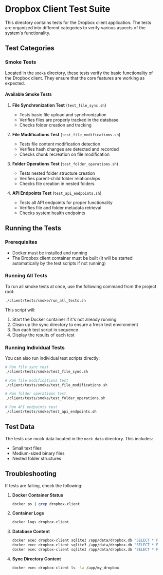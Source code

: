 # Dropbox Client Test Suite

This directory contains tests for the Dropbox client application. The tests are organized into different categories to verify various aspects of the system's functionality.

## Test Categories

### Smoke Tests

Located in the `smoke` directory, these tests verify the basic functionality of the Dropbox client. They ensure that the core features are working as expected.

#### Available Smoke Tests

1. **File Synchronization Test** (`test_file_sync.sh`)
   - Tests basic file upload and synchronization
   - Verifies files are properly tracked in the database
   - Checks folder creation and tracking

2. **File Modifications Test** (`test_file_modifications.sh`)
   - Tests file content modification detection
   - Verifies hash changes are detected and recorded
   - Checks chunk recreation on file modification

3. **Folder Operations Test** (`test_folder_operations.sh`)
   - Tests nested folder structure creation
   - Verifies parent-child folder relationships
   - Checks file creation in nested folders

4. **API Endpoints Test** (`test_api_endpoints.sh`)
   - Tests all API endpoints for proper functionality
   - Verifies file and folder metadata retrieval
   - Checks system health endpoints

## Running the Tests

### Prerequisites

- Docker must be installed and running
- The Dropbox client container must be built (it will be started automatically by the test scripts if not running)

### Running All Tests

To run all smoke tests at once, use the following command from the project root:

```bash
./client/tests/smoke/run_all_tests.sh
```

This script will:
1. Start the Docker container if it's not already running
2. Clean up the sync directory to ensure a fresh test environment
3. Run each test script in sequence
4. Display the results of each test

### Running Individual Tests

You can also run individual test scripts directly:

```bash
# Run file sync test
./client/tests/smoke/test_file_sync.sh

# Run file modifications test
./client/tests/smoke/test_file_modifications.sh

# Run folder operations test
./client/tests/smoke/test_folder_operations.sh

# Run API endpoints test
./client/tests/smoke/test_api_endpoints.sh
```

## Test Data

The tests use mock data located in the `mock_data` directory. This includes:
- Small text files
- Medium-sized binary files
- Nested folder structures

## Troubleshooting

If tests are failing, check the following:

1. **Docker Container Status**
   ```bash
   docker ps | grep dropbox-client
   ```

2. **Container Logs**
   ```bash
   docker logs dropbox-client
   ```

3. **Database Content**
   ```bash
   docker exec dropbox-client sqlite3 /app/data/dropbox.db "SELECT * FROM folders;"
   docker exec dropbox-client sqlite3 /app/data/dropbox.db "SELECT * FROM files_metadata;"
   docker exec dropbox-client sqlite3 /app/data/dropbox.db "SELECT * FROM chunks;"
   ```

4. **Sync Directory Content**
   ```bash
   docker exec dropbox-client ls -la /app/my_dropbox
   ```
